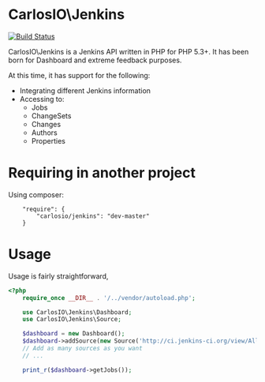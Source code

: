 CarlosIO\Jenkins
=================

[![Build Status](https://secure.travis-ci.org/carlosbuenosvinos/php-jenkins-api.png?branch=master)](http://travis-ci.org/carlosbuenosvinos/php-jenkins-api)

CarlosIO\Jenkins is a Jenkins API written in PHP
for PHP 5.3+. It has been born for Dashboard
and extreme feedback purposes.

At this time, it has support for the following:

- Integrating different Jenkins information
- Accessing to:
  - Jobs
  - ChangeSets
  - Changes
  - Authors
  - Properties

Requiring in another project
============================
Using composer:

```
    "require": {
        "carlosio/jenkins": "dev-master"
    }
```

Usage
=====
Usage is fairly straightforward,

```php
<?php
    require_once __DIR__ . '/../vendor/autoload.php';

    use CarlosIO\Jenkins\Dashboard;
    use CarlosIO\Jenkins\Source;

    $dashboard = new Dashboard();
    $dashboard->addSource(new Source('http://ci.jenkins-ci.org/view/All/api/json/?depth=2'));
    // Add as many sources as you want
    // ...

    print_r($dashboard->getJobs());
```
